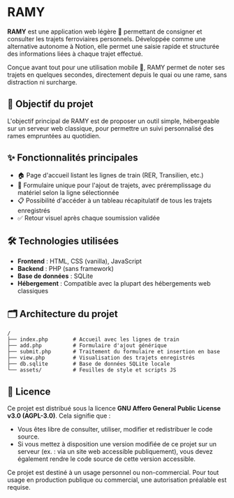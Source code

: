 # RAMY

**RAMY** est une application web légère 🚆 permettant de consigner et consulter les trajets ferroviaires personnels. Développée comme une alternative autonome à Notion, elle permet une saisie rapide et structurée des informations liées à chaque trajet effectué.

Conçue avant tout pour une utilisation mobile 📱, RAMY permet de noter ses trajets en quelques secondes, directement depuis le quai ou une rame, sans distraction ni surcharge.

## 🎯 Objectif du projet

L'objectif principal de RAMY est de proposer un outil simple, hébergeable sur un serveur web classique, pour permettre un suivi personnalisé des rames empruntées au quotidien.

## ✨ Fonctionnalités principales

* 🏠 Page d'accueil listant les lignes de train (RER, Transilien, etc.)
* 📝 Formulaire unique pour l'ajout de trajets, avec préremplissage du matériel selon la ligne sélectionnée
* 📋 Possibilité d'accéder à un tableau récapitulatif de tous les trajets enregistrés
* ✅ Retour visuel après chaque soumission validée

## 🛠️ Technologies utilisées

* **Frontend** : HTML, CSS (vanilla), JavaScript
* **Backend** : PHP (sans framework)
* **Base de données** : SQLite
* **Hébergement** : Compatible avec la plupart des hébergements web classiques

## 🗂 Architecture du projet

```
/
├── index.php        # Accueil avec les lignes de train
├── add.php          # Formulaire d'ajout générique
├── submit.php       # Traitement du formulaire et insertion en base
├── view.php         # Visualisation des trajets enregistrés
├── db.sqlite        # Base de données SQLite locale
└── assets/          # Feuilles de style et scripts JS
```

## 🧾 Licence

Ce projet est distribué sous la licence **GNU Affero General Public License v3.0 (AGPL-3.0)**. Cela signifie que :

* Vous êtes libre de consulter, utiliser, modifier et redistribuer le code source.
* Si vous mettez à disposition une version modifiée de ce projet sur un serveur (ex. : via un site web accessible publiquement), vous devez également rendre le code source de cette version accessible.

Ce projet est destiné à un usage personnel ou non-commercial. Pour tout usage en production publique ou commercial, une autorisation préalable est requise.
